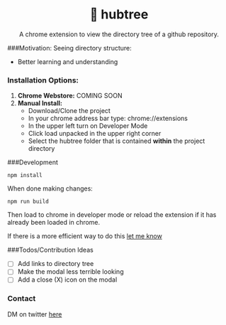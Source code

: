 <h1 align="center">🌴 hubtree</h1>
<p align="center"> A chrome extension to view the directory tree of a github repository. </p>

###Motivation:
Seeing directory structure:
- Better learning and understanding

### Installation Options:
1) **Chrome Webstore:** COMING SOON
2) **Manual Install:**
    -  Download/Clone the project
    - In your chrome address bar type: chrome://extensions
    - In the upper left turn on Developer Mode
    - Click load unpacked in the upper right corner
    - Select the hubtree folder that is contained **within** the project directory

###Development
```
npm install 
```
When done making changes:
```
npm run build
```
Then load to chrome in developer mode or reload the extension if it has already been loaded in chrome. 

If there is a more efficient way to do this [let me know](https://twitter.com/toberej)

###Todos/Contribution Ideas
- [ ] Add links to directory tree
- [ ] Make the modal less terrible looking
- [ ] Add a close (X) icon on the modal

### Contact
DM on twitter [here](https://twitter.com/toberej)

